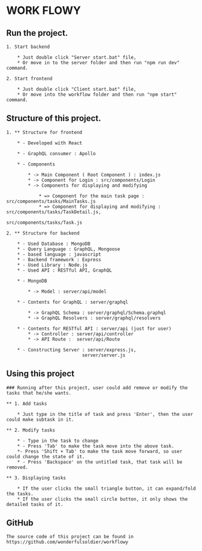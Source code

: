 # WORK FLOWY

## Run the project.

	1. Start backend
		
		* Just double click "Server start.bat" file,
		* Or move in to the server folder and then run "npm run dev" command.

	2. Start frontend
		
		* Just double click "Client start.bat" file,
		* Or move into the workflow folder and then run "npm start" command.

## Structure of this project.

	1. ** Structure for frontend

		* - Developed with React

		* - GraphQL consumer : Apollo
		
		* - Components
		
			* -> Main Component ( Root Component ) : index.js
			* -> Component for Login : src/components/Login
			* -> Components for displaying and modifying
		
				* => Component for the main task page : src/components/tasks/MainTasks.js
				* => Component for displaying and modifying : src/components/tasks/TaskDetail.js, 
															src/components/tasks/Task.js
	
	2. ** Structure for backend

		* - Used Database : MongoDB
		* - Query Language : GraphQL, Mongoose
		* - based language : javascript
		* - Backend framework : Express
		* - Used Library : Node.js
		* - Used API : RESTful API, GraphQL

		* - MongoDB

			* -> Model : server/api/model 

		* - Contents for GraphQL : server/graphql

			* -> GraphQL Schema : server/graphql/Schema.graphql
			* -> GraphQL Resolvers : server/graphql/resolvers

		* - Contents for RESTful API : server/api (just for user)
			* -> Controller : server/api/controller
			* -> API Route :  server/api/Route
		
		* - Constructing Server : server/express.js, 
								server/server.js

## Using this project

	### Running after this project, user could add remove or modify the tasks that he/she wants.

	** 1. Add tasks

		* Just type in the title of task and press 'Enter', then the user could make subtask in it.
	
	** 2. Modify tasks

		* - Type in the task to change 
		* - Press 'Tab' to make the task move into the above task.
		*- Press 'Shift + Tab' to make the task move forward, so user could change the state of it.
		* - Press 'Backspace' on the untitled task, that task will be removed.

	** 3. Displaying tasks

		* If the user clicks the small triangle button, it can expand/fold the tasks.
		* If the user clicks the small circle button, it only shows the detailed tasks of it.

## GitHub

	The source code of this project can be found in https://github.com/wonderfulsoldier/workflowy